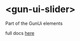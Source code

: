 # \<gun-ui-slider\>

Part of the GunUi elements

full docs [here](https://stefdv.github.io/gun-ui-slider/components/gun-ui-slider/)
